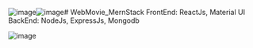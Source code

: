 ![image](https://github.com/Daongocthach/WebMovie_MernStack/assets/94102125/68411cab-e30c-4901-a0c2-8bd317e5b2cb)![image](https://github.com/Daongocthach/WebMovie_MernStack/assets/94102125/4c756bd1-9709-4d8c-addf-2ef59f0ae512)# WebMovie_MernStack
FrontEnd: ReactJs, Material UI
BackEnd: NodeJs, ExpressJs, Mongodb


![image](https://github.com/Daongocthach/WebMovie_MernStack/assets/94102125/fcd3ba7e-fa46-4945-96ac-5f62571e755d)
